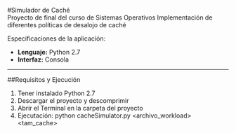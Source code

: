 #Simulador de Caché  
Proyecto de final del curso de Sistemas Operativos
Implementación de diferentes políticas de desalojo de caché

Especificaciones de la aplicación:  
* **Lenguaje:** Python 2.7
* **Interfaz:** Consola

---

##Requisitos y Ejecución
1. Tener instalado Python 2.7
2. Descargar el proyecto y descomprimir
3. Abrir el Terminal en la carpeta del proyecto
4. Ejecutación: python cacheSimulator.py <archivo_workload> <politica> <tam_cache>
